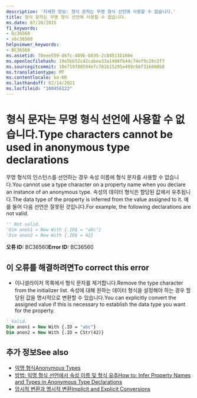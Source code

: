 ```yaml
---
description: '자세한 정보: 형식 문자는 무명 형식 선언에 사용할 수 없습니다.'
title: 형식 문자는 무명 형식 선언에 사용할 수 없습니다.
ms.date: 07/20/2015
f1_keywords:
- bc36560
- vbc36560
helpviewer_keywords:
- BC36560
ms.assetid: 70eee559-d6fc-409b-b835-2c84511b160e
ms.openlocfilehash: 19e5bb52c42cabea33a1408fb44c74ef9c20c2f7
ms.sourcegitcommit: 10e719780594efc781b15295e499c66f316068b8
ms.translationtype: MT
ms.contentlocale: ko-KR
ms.lasthandoff: 02/14/2021
ms.locfileid: "100456122"
---
```

# <a name="type-characters-cannot-be-used-in-anonymous-type-declarations"></a><span data-ttu-id="784a4-103">형식 문자는 무명 형식 선언에 사용할 수 없습니다.</span><span class="sxs-lookup"><span data-stu-id="784a4-103">Type characters cannot be used in anonymous type declarations</span></span>

<span data-ttu-id="784a4-104">무명 형식의 인스턴스를 선언하는 경우 속성 이름에 형식 문자를 사용할 수 없습니다.</span><span class="sxs-lookup"><span data-stu-id="784a4-104">You cannot use a type character on a property name when you declare an instance of an anonymous type.</span></span> <span data-ttu-id="784a4-105">속성의 데이터 형식은 할당된 값에서 유추됩니다.</span><span class="sxs-lookup"><span data-stu-id="784a4-105">The data type of the property is inferred from the value assigned to it.</span></span> <span data-ttu-id="784a4-106">예를 들어 다음 선언은 잘못된 것입니다.</span><span class="sxs-lookup"><span data-stu-id="784a4-106">For example, the following declarations are not valid.</span></span>  
  
```vb  
'' Not valid.  
'Dim anon1 = New With {.ID$ = "abc"}  
'Dim anon2 = New With {.ID$ = 42}  
```  
  
 <span data-ttu-id="784a4-107">**오류 ID:** BC36560</span><span class="sxs-lookup"><span data-stu-id="784a4-107">**Error ID:** BC36560</span></span>  
  
## <a name="to-correct-this-error"></a><span data-ttu-id="784a4-108">이 오류를 해결하려면</span><span class="sxs-lookup"><span data-stu-id="784a4-108">To correct this error</span></span>  
  
- <span data-ttu-id="784a4-109">이니셜라이저 목록에서 형식 문자를 제거합니다.</span><span class="sxs-lookup"><span data-stu-id="784a4-109">Remove the type character from the initializer list.</span></span> <span data-ttu-id="784a4-110">속성에 대해 원하는 데이터 형식을 설정해야 하는 경우 할당된 값을 명시적으로 변환할 수 있습니다.</span><span class="sxs-lookup"><span data-stu-id="784a4-110">You can explicitly convert the assigned value if this is necessary to establish the data type you want for the property.</span></span>  
  
```vb  
' Valid.  
Dim anon1 = New With {.ID = "abc"}  
Dim anon2 = New With {.ID = CStr(42)}  
```  
  
## <a name="see-also"></a><span data-ttu-id="784a4-111">추가 정보</span><span class="sxs-lookup"><span data-stu-id="784a4-111">See also</span></span>

- [<span data-ttu-id="784a4-112">익명 형식</span><span class="sxs-lookup"><span data-stu-id="784a4-112">Anonymous Types</span></span>](../programming-guide/language-features/objects-and-classes/anonymous-types.md)
- [<span data-ttu-id="784a4-113">방법: 익명 형식 선언에서 속성 이름 및 형식 유추</span><span class="sxs-lookup"><span data-stu-id="784a4-113">How to: Infer Property Names and Types in Anonymous Type Declarations</span></span>](../programming-guide/language-features/objects-and-classes/how-to-infer-property-names-and-types-in-anonymous-type-declarations.md)
- [<span data-ttu-id="784a4-114">암시적 변환과 명시적 변환</span><span class="sxs-lookup"><span data-stu-id="784a4-114">Implicit and Explicit Conversions</span></span>](../programming-guide/language-features/data-types/implicit-and-explicit-conversions.md)
